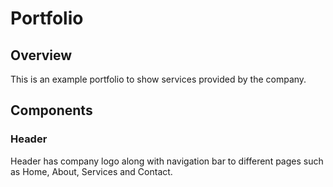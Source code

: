 # Portfolio

## Overview

This is an example portfolio to show services provided by the company.

## Components

### Header

Header has company logo along with navigation bar to different pages such as Home, About, Services and Contact.
